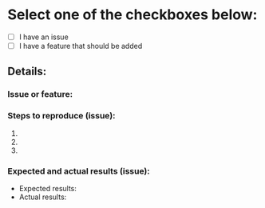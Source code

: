 # Select one of the checkboxes below:

- [ ] I have an issue
- [ ] I have a feature that should be added

## Details:

### Issue or feature:


### Steps to reproduce (issue):
1.
2.
3.

### Expected and actual results (issue):
- Expected results: 
- Actual results: 
